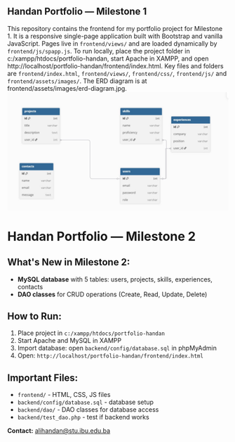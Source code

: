 ## Handan Portfolio — Milestone 1

This repository contains the frontend for my portfolio project for Milestone 1. It is a responsive single-page application built with Bootstrap and vanilla JavaScript. Pages live in `frontend/views/` and are loaded dynamically by `frontend/js/spapp.js`. To run locally, place the project folder in c:/xampp/htdocs/portfolio-handan, start Apache in XAMPP, and open http://localhost/portfolio-handan/frontend/index.html. Key files and folders are `frontend/index.html`, `frontend/views/`, `frontend/css/`, `frontend/js/` and `frontend/assets/images/`. The ERD diagram is at frontend/assets/images/erd-diagram.jpg.
![erd-diagram](frontend/erddiagramjpg.jpg)

# Handan Portfolio — Milestone 2

## What's New in Milestone 2:
- **MySQL database** with 5 tables: users, projects, skills, experiences, contacts
- **DAO classes** for CRUD operations (Create, Read, Update, Delete)

## How to Run:
1. Place project in `c:/xampp/htdocs/portfolio-handan`
2. Start Apache and MySQL in XAMPP
3. Import database: open `backend/config/database.sql` in phpMyAdmin
4. Open: `http://localhost/portfolio-handan/frontend/index.html`

## Important Files:
- `frontend/` - HTML, CSS, JS files
- `backend/config/database.sql` - database setup
- `backend/dao/` - DAO classes for database access
- `backend/test_dao.php` - test if backend works

**Contact:** alihandan@stu.ibu.edu.ba
